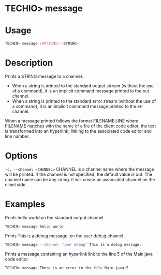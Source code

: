 
# TECHIO> message
# Usage

```bash
TECHIO> message [OPTIONS] <STRING>
```

# Description
Prints a STRING message to a channel.

- When a string is printed to the standard output stream (without the use of a command), it is an implicit command message printed to the out channel.
- When a string is printed to the standard error stream (without the use of a command), it is an implicit command message printed to the err channel.

When a message printed follows the format FILENAME:LINE where FILENAME matches with the name of a file of the client code editor, the text is transformed into an hyperlink, linking to the associated code editor and line number.

# Options

`-c, --channel <CHANNEL>` CHANNEL is a channel name where the message will be printed. if the channel is not specified, the default value is out.
The channel name can be any string. It will  create an associated channel on the client side.

# Examples
Prints hello world on the standard output channel.

```bash
TECHIO> message hello world
```

Prints This is a debug message. on the user debug channel.

```bash
TECHIO> message --channel "user debug" This is a debug message.
```

Prints a message containing an hyperlink link to the line 5 of the Main.java code editor.

```bash
TECHIO> message There is an error in the file Main.java:5
```


